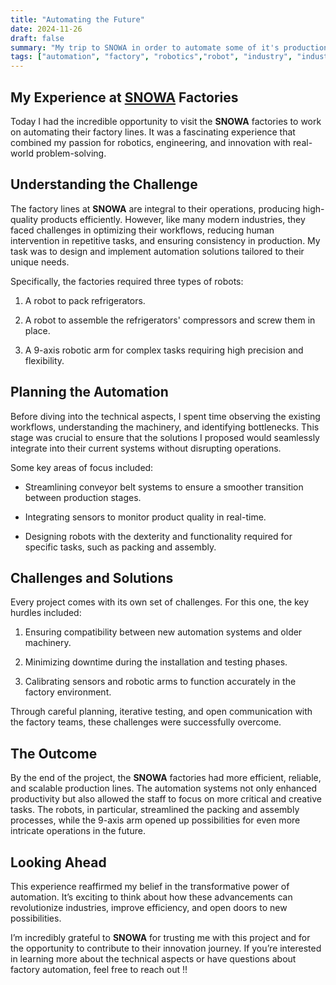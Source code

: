 ```yaml
---
title: "Automating the Future"
date: 2024-11-26
draft: false
summary: "My trip to SNOWA in order to automate some of it's production"
tags: ["automation", "factory", "robotics","robot", "industry", "industrial robots"]
---
```


## My Experience at [SNOWA](https://en.wikipedia.org/wiki/Snowa) Factories

Today I had the incredible opportunity to visit the **SNOWA** factories to work on automating their factory lines. It was a fascinating experience that combined my passion for robotics, engineering, and innovation with real-world problem-solving.

## Understanding the Challenge

The factory lines at **SNOWA** are integral to their operations, producing high-quality products efficiently. However, like many modern industries, they faced challenges in optimizing their workflows, reducing human intervention in repetitive tasks, and ensuring consistency in production. My task was to design and implement automation solutions tailored to their unique needs.

Specifically, the factories required three types of robots:

1. A robot to pack refrigerators.

2. A robot to assemble the refrigerators' compressors and screw them in place.

3. A 9-axis robotic arm for complex tasks requiring high precision and flexibility.

## Planning the Automation

Before diving into the technical aspects, I spent time observing the existing workflows, understanding the machinery, and identifying bottlenecks. This stage was crucial to ensure that the solutions I proposed would seamlessly integrate into their current systems without disrupting operations.

Some key areas of focus included:

* Streamlining conveyor belt systems to ensure a smoother transition between production stages.

* Integrating sensors to monitor product quality in real-time.

* Designing robots with the dexterity and functionality required for specific tasks, such as packing and assembly.


## Challenges and Solutions

Every project comes with its own set of challenges. For this one, the key hurdles included:

1. Ensuring compatibility between new automation systems and older machinery.

2. Minimizing downtime during the installation and testing phases.

3. Calibrating sensors and robotic arms to function accurately in the factory environment.

Through careful planning, iterative testing, and open communication with the factory teams, these challenges were successfully overcome.

## The Outcome

By the end of the project, the **SNOWA** factories had more efficient, reliable, and scalable production lines. The automation systems not only enhanced productivity but also allowed the staff to focus on more critical and creative tasks. The robots, in particular, streamlined the packing and assembly processes, while the 9-axis arm opened up possibilities for even more intricate operations in the future.

## Looking Ahead

This experience reaffirmed my belief in the transformative power of automation. It’s exciting to think about how these advancements can revolutionize industries, improve efficiency, and open doors to new possibilities.

I’m incredibly grateful to **SNOWA** for trusting me with this project and for the opportunity to contribute to their innovation journey. If you’re interested in learning more about the technical aspects or have questions about factory automation, feel free to reach out !!